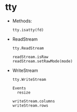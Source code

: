 # tty

*   Methods:

    ```
    tty.isatty(fd)
    ```

*   ReadStream

    ```
    tty.ReadStream

    readStream.isRaw
    readStream.setRawMode(mode)
    ```

*   WriteStream

    ```
    tty.WriteStream

    Events
      resize

    writeStream.columns
    writeStream.rows
    ```

